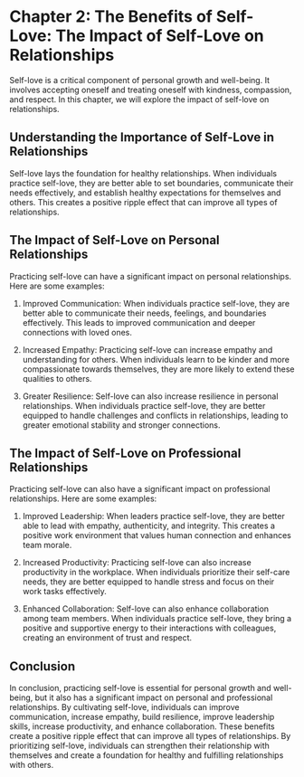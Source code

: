 Chapter 2: The Benefits of Self-Love: The Impact of Self-Love on Relationships
==============================================================================

Self-love is a critical component of personal growth and well-being. It involves accepting oneself and treating oneself with kindness, compassion, and respect. In this chapter, we will explore the impact of self-love on relationships.

Understanding the Importance of Self-Love in Relationships
----------------------------------------------------------

Self-love lays the foundation for healthy relationships. When individuals practice self-love, they are better able to set boundaries, communicate their needs effectively, and establish healthy expectations for themselves and others. This creates a positive ripple effect that can improve all types of relationships.

The Impact of Self-Love on Personal Relationships
-------------------------------------------------

Practicing self-love can have a significant impact on personal relationships. Here are some examples:

1. Improved Communication: When individuals practice self-love, they are better able to communicate their needs, feelings, and boundaries effectively. This leads to improved communication and deeper connections with loved ones.

2. Increased Empathy: Practicing self-love can increase empathy and understanding for others. When individuals learn to be kinder and more compassionate towards themselves, they are more likely to extend these qualities to others.

3. Greater Resilience: Self-love can also increase resilience in personal relationships. When individuals practice self-love, they are better equipped to handle challenges and conflicts in relationships, leading to greater emotional stability and stronger connections.

The Impact of Self-Love on Professional Relationships
-----------------------------------------------------

Practicing self-love can also have a significant impact on professional relationships. Here are some examples:

1. Improved Leadership: When leaders practice self-love, they are better able to lead with empathy, authenticity, and integrity. This creates a positive work environment that values human connection and enhances team morale.

2. Increased Productivity: Practicing self-love can also increase productivity in the workplace. When individuals prioritize their self-care needs, they are better equipped to handle stress and focus on their work tasks effectively.

3. Enhanced Collaboration: Self-love can also enhance collaboration among team members. When individuals practice self-love, they bring a positive and supportive energy to their interactions with colleagues, creating an environment of trust and respect.

Conclusion
----------

In conclusion, practicing self-love is essential for personal growth and well-being, but it also has a significant impact on personal and professional relationships. By cultivating self-love, individuals can improve communication, increase empathy, build resilience, improve leadership skills, increase productivity, and enhance collaboration. These benefits create a positive ripple effect that can improve all types of relationships. By prioritizing self-love, individuals can strengthen their relationship with themselves and create a foundation for healthy and fulfilling relationships with others.
